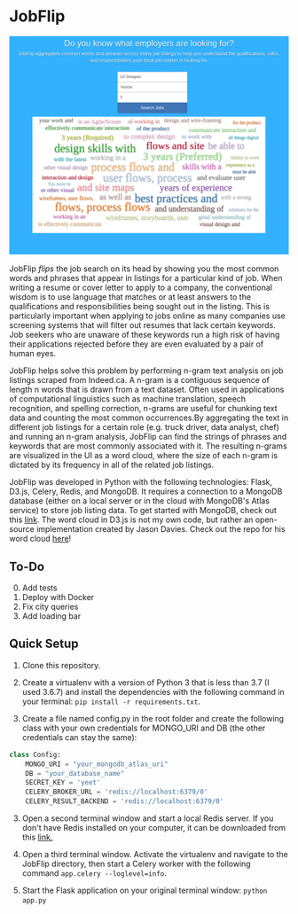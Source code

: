 # JobFlip

![alt text](jobflip.png)

JobFlip *flips* the job search on its head by showing you the most common words and phrases that appear in listings for a particular kind of job. When writing a resume or cover letter to apply to a company, the conventional wisdom is to use language that matches or at least answers to the qualifications and responsibilities being sought out in the listing. This is particularly important when applying to jobs online as many companies use screening systems that will filter out resumes that lack certain keywords.​ Job seekers who are unaware of these keywords run a high risk of having their applications rejected before they are even evaluated by a pair of human eyes.

JobFlip helps solve this problem by performing n-gram text analysis on job listings scraped from Indeed.ca. A n-gram is a contiguous sequence of length n words that is drawn from a text dataset. Often used in applications of computational linguistics such as machine translation, speech recognition, and spelling correction, n-grams are useful for chunking text data and counting the most common occurrences.​ By aggregating the text in different job listings for a certain role (e.g. truck driver, data analyst, chef) and running an n-gram analysis, JobFlip can find the strings of phrases and keywords that are most commonly associated with it. The resulting n-grams are visualized in the UI as a word cloud, where the size of each n-gram is dictated by its frequency in all of the related job listings.

JobFlip was developed in Python with the following technologies: Flask, D3.js, Celery, Redis, and MongoDB. It requires a connection to a MongoDB database (either on a local server or in the cloud with MongoDB's Atlas service) to store job listing data. To get started with MongoDB, check out this [link](https://www.mongodb.com/download-center?jmp=nav). The word cloud in D3.js is not my own code, but rather an open-source implementation created by Jason Davies. Check out the repo for his word cloud [here](https://github.com/jasondavies/d3-cloud)!

## To-Do

0. Add tests
1. Deploy with Docker
2. Fix city queries
3. Add loading bar

## Quick Setup

1. Clone this repository.

2. Create a virtualenv with a version of Python 3 that is less than 3.7 (I used 3.6.7) and install the dependencies with the following command in your terminal: ```pip install -r requirements.txt```.

3. Create a file named config.py in the root folder and create the following class with your own credentials for MONGO_URI and DB (the other credentials can stay the same):

```python
class Config:
    MONGO_URI = "your_mongodb_atlas_uri"
    DB = "your_database_name"
    SECRET_KEY = 'yeet'
    CELERY_BROKER_URL = 'redis://localhost:6379/0'
    CELERY_RESULT_BACKEND = 'redis://localhost:6379/0'
```

3. Open a second terminal window and start a local Redis server. If you don't have Redis installed on your computer, it can be downloaded from this [link.](https://redis.io/download)

4. Open a third terminal window. Activate the virtualenv and navigate to the JobFlip directory, then start a Celery worker with the following command ```app.celery --loglevel=info```.

5. Start the Flask application on your original terminal window: ```python app.py```